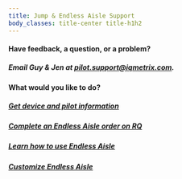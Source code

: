 ```yaml
---
title: Jump & Endless Aisle Support
body_classes: title-center title-h1h2
---
```


#### Have feedback, a question, or a problem?

##### Email Guy & Jen at [pilot.support@iqmetrix.com](mailto:pilot.support@iqmetrix.com).

#### What would you like to do?

##### [Get device and pilot information](/devices-info)

##### [Complete an Endless Aisle order on RQ](/how-to-complete-orders)

##### [Learn how to use Endless Aisle](/learn-to-use-ea)

##### [Customize Endless Aisle](/customize-ea)